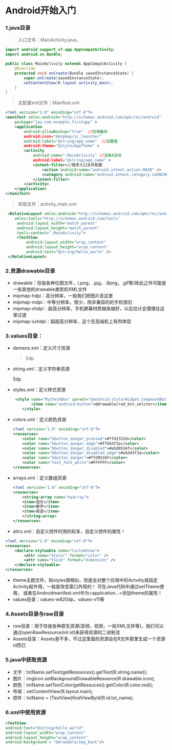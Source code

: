 # Android开始入门

[^编写作者]: 易阳羽



### 1.java目录

> 入口文件：MainActivity.java，

```java
import android.support.v7.app.AppCompatActivity;
import android.os.Bundle;

public class MainActivity extends AppCompatActivity {
    @Override
    protected void onCreate(Bundle savedInstanceState) {
        super.onCreate(savedInstanceState);
        setContentView(R.layout.activity_main);
    }
}
```

> 主配置xml文件：Manifest.xml
```xml
<?xml version="1.0" encoding="utf-8"?>
<manifest xmlns:android="http://schemas.android.com/apk/res/android"
    package="jay.com.example.firstapp" >
    <application
        android:allowBackup="true"  //应用备份
        android:icon="@mipmap/ic_launcher"
        android:label="@string/app_name"  //设置值
        android:theme="@style/AppTheme" >
        <activity
            android:name=".MainActivity" //注册A活动
            android:label="@string/app_name" >
            <intent-filter>//程序入口文件配置
                <action android:name="android.intent.action.MAIN" />
                <category android:name="android.intent.category.LAUNCHER" />
            </intent-filter>
        </activity>
    </application>
</manifest>
```

> 布局文件：activity_main.xml
```xml
 <RelativeLayout xmlns:android="http://schemas.android.com/apk/res/android"
    xmlns:tools="http://schemas.android.com/tools"
     android:layout_width="match_parent"
     android:layout_height="match_parent"
     tools:context=".MainActivity">
     <TextView
         android:layout_width="wrap_content"
         android:layout_height="wrap_content"
         android:text="@string/hello_world" />
 </RelativeLayout>
```

### 2.资源drawable目录
* drawable：存放各种位图文件，(.png，.jpg，.9png，.gif等)除此之外可能是一些其他的drawable类型的XML文件
* mipmap-hdpi：高分辨率，一般我们把图片丢这里
* mipmap-mdpi：中等分辨率，很少，除非兼容的的手机很旧
* mipmap-xhdpi：超高分辨率，手机屏幕材质越来越好，以后估计会慢慢往这里过渡
* mipmap-xxhdpi：超超高分辨率，这个在高端机上有所体现

### 3.values目录：
* demens.xml：定义尺寸资源

  > <dimen name="bbuton_rounded_corner_radius">5dp</dimen>

* string.xml：定义字符串资源

   <String name="bbuton_rounded_corner_radius">5dp</string>

* styles.xml：定义样式资源

   ```xml
    <style name="MyCheckBox" parent="@android:style/Widget.CompoundButton.CheckBox">
           <item name="android:button">@drawable/rad_btn_selctor</item>
       </style>
   ```

* colors.xml：定义颜色资源

  ```xml
  <?xml version="1.0" encoding="utf-8"?>
  <resources>
      <color name="bbutton_danger_pressed">#ffd2322d</color>
      <color name="bbutton_danger_edge">#ffd43f3a</color>
      <color name="bbutton_danger_disabled">#a5d9534f</color>
      <color name="bbutton_danger_disabled_edge">#a5d43f3a</color>
      <color name="bbutton_danger">#ffd9534f</color>
      <color name="text_font_white">#FFFFFF</color>
  </resources>
  ```

* arrays.xml：定义数组资源

   ```xml
   <?xml version="1.0" encoding="utf-8"?>  
   <resources>  
       <string-array name="myarray">  
       <item>语文</item>  
       <item>数学</item>  
       <item>英语</item>  
       </string-array>      
   </resources>
   ```

* attrs.xml：自定义控件时用的较多，自定义控件的属性！

```xml
<?xml version="1.0" encoding="utf-8"?>
<resources>
    <declare-styleable name="CustomView">
        <attr name="tColor" format="color" />
        <attr name="tSize" format="dimension" />
    </declare-styleable>   
</resources>
```



* theme主题文件，和styles很相似，但是会对整个应用中的Actvitiy或指定Activity起作用，一般是改变窗口外观的！
  可在Java代码中通过setTheme使用，
  或者在Androidmanifest.xml中为<application...>添加theme的属性！
*  values目录：values-w820dp，values-v11等





### 4.Assets目录与raw目录
* raw目录：用于存放各种原生资源(音频，视频，一些XML文件等)，我们可以通过openRawResource(int id)来获得资源的二进制流
* Assets目录：Assets差不多，不过这里面的资源会在R文件那里生成一个资源id而已

### 5.java中获取资源

* 文字：txtName.setText(getResources().getText(R.string.name)); 
* 图片：imgIcon.setBackgroundDrawableResource(R.drawable.icon); 
* 颜色：txtName.setTextColor(getResouces().getColor(R.color.red)); 
* 布局：setContentView(R.layout.main);
* 控件：txtName = (TextView)findViewById(R.id.txt_name);

### 6.xml中使用资源
```xml
<TextView 
android:text="@string/hello_world" 
android:layout_width="wrap_content" 
android:layout_height="wrap_content" 
android:background = "@drawable/img_back"/>
```

[^ 时间]:2020年3月20日10:37:42



